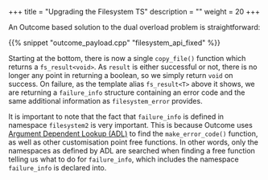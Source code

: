 +++
title = "Upgrading the Filesystem TS"
description = ""
weight = 20
+++

An Outcome based solution to the dual overload problem is straightforward:

{{% snippet "outcome_payload.cpp" "filesystem_api_fixed" %}}

Starting at the bottom, there is now a single `copy_file()` function which returns a `fs_result<void>`.
As `result` is either successful or not, there is no longer any point in returning a boolean, so we
simply return `void` on success. On failure, as the template alias `fs_result<T>` above it shows,
we are returning a `failure_info` structure containing an error code and the same additional information
as `filesystem_error` provides.

It is important to note that the fact that `failure_info` is defined in namespace `filesystem2` is very
important. This is because Outcome uses [Argument Dependent Lookup (ADL)](http://en.cppreference.com/w/cpp/language/adl)
to find the `make_error_code()`
function, as well as other customisation point free functions. In other words, only the namespaces as
defined by ADL are searched when finding a free function telling us what to do for `failure_info`,
which includes the namespace `failure_info` is declared into.
